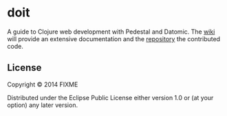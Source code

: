 # doit

A guide to Clojure web development with Pedestal and Datomic. The [wiki](https://github.com/floriansalihovic/doit/wiki) will provide an extensive documentation and the [repository](https://github.com/floriansalihovic/doit/wiki) the contributed code.

## License

Copyright © 2014 FIXME

Distributed under the Eclipse Public License either version 1.0 or (at
your option) any later version.
